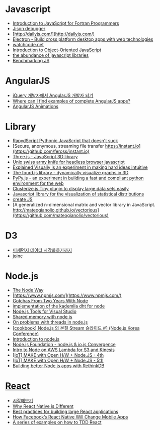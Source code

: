 Javascript
==========
* [Introduction to JavaScript for Fortran Programmers](http://www.see.ed.ac.uk/~jwp/MSO/newMSO/lab/JS/)
* [Jison debugger](http://nolanlawson.github.io/jison-debugger/)
* [http://dailyjs.com/](http://dailyjs.com/)
* [Electron - Build cross platform desktop apps with web technologies](http://electron.atom.io/)
* [watchcode.net](https://sub.watchmecode.net/)
* [Introduction to Object-Oriented JavaScript](https://developer.mozilla.org/en-US/docs/Web/JavaScript/Introduction_to_Object-Oriented_JavaScript)
* [the abundance of javascript libraries](http://joonaspajunen.com/the-abundance-of-javascript-libraries)
* [Benchmarking JS](http://mrale.ph/talks/goto2015/#/)

# AngularJS
* [jQuery 개발자에서 AngularJS 개발자 되기](http://www.slideshare.net/haibane84/xeconphpfest-2014-angularjs?ref=http://feedly.com/i/subscription/feed/http://feeds.feedburner.com/Bloter)
* [Where can I find examples of complete AngularJS apps?](https://harmlesscodingtips.wordpress.com/2015/04/21/where-can-i-find-examples-of-complete-angularjs-apps/)
* [AngularJS Animations](http://www.yearofmoo.com/animation-presentation/#/)

# Library
* [RapydScript Pythonic JavaScript that doesn't suck](http://www.rapydscript.com/)
* [Secure, anonymous, streaming file transfer https://instant.io](https://github.com/feross/instant.io)
* [Three.js - JavaScript 3D library](http://threejs.org/)
* [Unix swiss army knife for headless browser javascript](https://github.com/sotownsend/BooJS)
* [Explained Visually is an experiment in making hard ideas intuitive](https://github.com/vicapow/explained-visually)
* [The fourd.js library - dynamically visualize graphs in 3D](http://lowrekey.github.io/fourd.js/)
* [PyPy.js - an experiment in building a fast and compliant python environment for the web](http://pypyjs.org/)
* [Clusterize.js Tiny plugin to display large data sets easily](http://nexts.github.io/Clusterize.js/)
* [Javascript library for the visualization of statistical distributions](https://github.com/richarddmorey/stat-distributions-js)
* [create JS](http://createjs.com/Home)
* [A generalized n-dimensional matrix and vector library in JavaScript. http://mateogianolio.github.io/vectorious](https://github.com/mateogianolio/vectorious)

# D3
* [미세먼지 데이터 시각화하기까지](http://www.bloter.net/archives/225455)
* [joinc](http://www.joinc.co.kr/modules/moniwiki/wiki.php/Site/D3)

# Node.js
* [The Node Way](http://thenodeway.io/)
* [https://www.npmjs.com/](https://www.npmjs.com/)
* [Gotchas From Two Years With Node](https://segment.com/blog/gotchas-from-two-years-of-node/)
* [implementation of the kademlia dht for node](https://github.com/gordonwritescode/kad)
* [Node.js Tools for Visual Studio](https://github.com/Microsoft/nodejstools)
* [Shared memory with node.js](http://blog.varunajayasiri.com/shared-memory-with-nodejs)
* [On problems with threads in node.js](http://www.future-processing.pl/blog/on-problems-with-threads-in-node-js/)
* [[cookbook] Node.js 의 본질 Stream 슬라이드 #1 (Node.js Korea Conference)](http://nodeqa.com/nodejs_ref/60)
* [Introduction to node.js](http://www.vikasing.com/2012/04/introduction-to-nodejs.html)
* [Node.js Foundation - node.js & io.js Convergence](https://github.com/jasnell/node.js-convergence)
* [Intro to Node on AWS Lambda for S3 and Kinesis](http://eng.localytics.com/taming-aws-lambda-for-s3-and-kinesis-at-localytics/)
* [[IoT] MAKE with Open H/W + Node.JS - 4th](http://www.slideshare.net/rippertnt/iot-make-with-open-hw-nodejs-4th)
* [[IoT] MAKE with Open H/W + Node.JS - 5th](http://www.slideshare.net/rippertnt/iot-make-with-open-hw-nodejs-5th)
* [Building better Node.js apps with RethinkDB](https://nodecraft.com/blog/dev/building-better-node-js-apps-with-rethinkdb)

# [React](http://reactkr.github.io/react)
* [시작해보기](http://reactkr.github.io/react/docs/getting-started-ko-KR.html)
* [Why React Native is Different](http://jlongster.com/Why-React-Native-is-Different)
* [Best practices for building large React applications](http://blog.siftscience.com/blog/2015/best-practices-for-building-large-react-applications)
* [How Facebook’s React Native Will Change Mobile Apps](http://techcrunch.com/2015/04/20/how-facebooks-react-native-will-change-mobile-apps/)
* [A series of examples on how to TDD React](https://github.com/zpratt/react-tdd-guide)